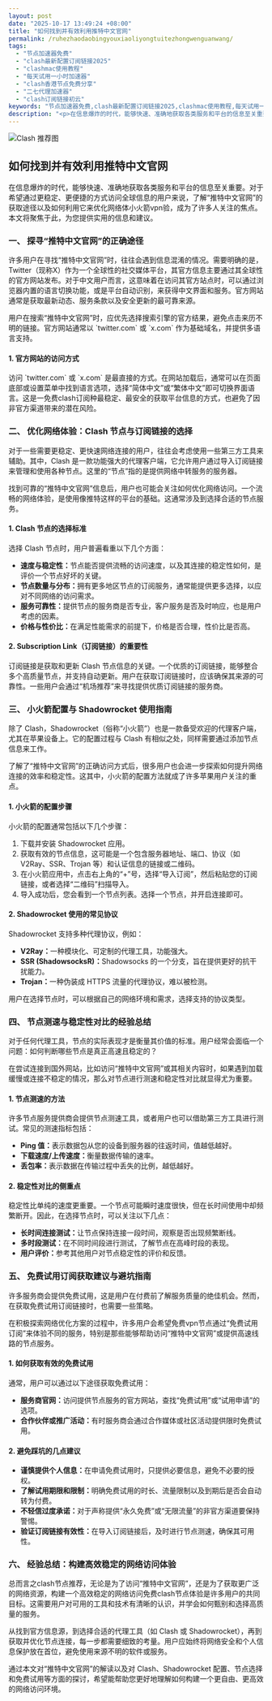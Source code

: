 ```yaml
---
layout: post
date: "2025-10-17 13:49:24 +08:00"
title: "如何找到并有效利用推特中文官网"
permalink: /ruhezhaodaobingyouxiaoliyongtuitezhongwenguanwang/
tags:
  - "节点加速器免费"
  - "clash最新配置订阅链接2025"
  - "clashmac使用教程"
  - "每天试用一小时加速器"
  - "clash香港节点免费分享"
  - "二七代理加速器"
  - "clash订阅链接初云"
keywords: "节点加速器免费,clash最新配置订阅链接2025,clashmac使用教程,每天试用一小时加速器,clash香港节点免费分享,二七代理加速器,clash订阅链接初云"
description: "<p>在信息爆炸的时代，能够快速、准确地获取各类服务和平台的信息至关重要。对于希望通过更稳定、更便捷的方式访问全球信息的用户来说，了解“推特中文官网”的获取途径以及如何利用它来优化网络体小火箭vpn验，成为了许多人关注的焦点。本文将聚焦于此，为您提供实用的信息和建议。</p>"
---
```


![Clash 推荐图](https://clashjd.github.io/assets/img/节点订阅推荐.png)

## 如何找到并有效利用推特中文官网

<p>在信息爆炸的时代，能够快速、准确地获取各类服务和平台的信息至关重要。对于希望通过更稳定、更便捷的方式访问全球信息的用户来说，了解“推特中文官网”的获取途径以及如何利用它来优化网络体小火箭vpn验，成为了许多人关注的焦点。本文将聚焦于此，为您提供实用的信息和建议。</p>
<h3>一、 探寻“推特中文官网”的正确途径</h3>
<p>许多用户在寻找“推特中文官网”时，往往会遇到信息混淆的情况。需要明确的是，Twitter（现称X）作为一个全球性的社交媒体平台，其官方信息主要通过其全球性的官方网站发布。对于中文用户而言，这意味着在访问其官方站点时，可以通过浏览器内置的语言切换功能，或是平台自动识别，来获得中文界面和服务。官方网站通常是获取最新动态、服务条款以及安全更新的最可靠来源。</p>
<p>用户在搜索“推特中文官网”时，应优先选择搜索引擎的官方结果，避免点击来历不明的链接。官方网站通常以 `twitter.com` 或 `x.com` 作为基础域名，并提供多语言支持。</p>
<h4>1. 官方网站的访问方式</h4>
<p>访问 `twitter.com` 或 `x.com` 是最直接的方式。在网站加载后，通常可以在页面底部或设置菜单中找到语言选项，选择“简体中文”或“繁体中文”即可切换界面语言。这是一免费clash订阅种最稳定、最安全的获取平台信息的方式，也避免了因非官方渠道带来的潜在风险。</p>
<h3>二、 优化网络体验：Clash 节点与订阅链接的选择</h3>
<p>对于一些需要更稳定、更快速网络连接的用户，往往会考虑使用一些第三方工具来辅助。其中，Clash 是一款功能强大的代理客户端，它允许用户通过导入订阅链接来管理和使用各种节点。这里的“节点”指的是提供网络中转服务的服务器。</p>
<p>找到可靠的“推特中文官网”信息后，用户也可能会关注如何优化网络访问。一个流畅的网络体验，是使用像推特这样的平台的基础。这通常涉及到选择合适的节点服务。</p>
<h4>1. Clash 节点的选择标准</h4>
<p>选择 Clash 节点时，用户普遍看重以下几个方面：</p>
<ul>
<li><strong>速度与稳定性：</strong>节点能否提供流畅的访问速度，以及其连接的稳定性如何，是评价一个节点好坏的关键。</li>
<li><strong>节点数量与分布：</strong>拥有更多地区节点的订阅服务，通常能提供更多选择，以应对不同网络的访问需求。</li>
<li><strong>服务可靠性：</strong>提供节点的服务商是否专业，客户服务是否及时响应，也是用户考虑的因素。</li>
<li><strong>价格与性价比：</strong>在满足性能需求的前提下，价格是否合理，性价比是否高。</li>
</ul>
<h4>2. Subscription Link（订阅链接）的重要性</h4>
<p>订阅链接是获取和更新 Clash 节点信息的关键。一个优质的订阅链接，能够整合多个高质量节点，并支持自动更新。用户在获取订阅链接时，应该确保其来源的可靠性。一些用户会通过“机场推荐”来寻找提供优质订阅链接的服务商。</p>
<h3>三、 小火箭配置与 Shadowrocket 使用指南</h3>
<p>除了 Clash，Shadowrocket（俗称“小火箭”）也是一款备受欢迎的代理客户端，尤其在苹果设备上。它的配置过程与 Clash 有相似之处，同样需要通过添加节点信息来工作。</p>
<p>了解了“推特中文官网”的正确访问方式后，很多用户也会进一步探索如何提升网络连接的效率和稳定性。这其中，小火箭的配置方法就成了许多苹果用户关注的重点。</p>
<h4>1. 小火箭的配置步骤</h4>
<p>小火箭的配置通常包括以下几个步骤：</p>
<ol>
<li>下载并安装 Shadowrocket 应用。</li>
<li>获取有效的节点信息，这可能是一个包含服务器地址、端口、协议（如 V2Ray、SSR、Trojan 等）和认证信息的链接或二维码。</li>
<li>在小火箭应用中，点击右上角的“+”号，选择“导入订阅”，然后粘贴您的订阅链接，或者选择“二维码”扫描导入。</li>
<li>导入成功后，您会看到一个节点列表。选择一个节点，并开启连接即可。</li>
</ol>
<h4>2. Shadowrocket 使用的常见协议</h4>
<p>Shadowrocket 支持多种代理协议，例如：</p>
<ul>
<li><strong>V2Ray：</strong>一种模块化、可定制的代理工具，功能强大。</li>
<li><strong>SSR (ShadowsocksR)：</strong>Shadowsocks 的一个分支，旨在提供更好的抗干扰能力。</li>
<li><strong>Trojan：</strong>一种伪装成 HTTPS 流量的代理协议，难以被检测。</li>
</ul>
<p>用户在选择节点时，可以根据自己的网络环境和需求，选择支持的协议类型。</p>
<h3>四、 节点测速与稳定性对比的经验总结</h3>
<p>对于任何代理工具，节点的实际表现才是衡量其价值的标准。用户经常会面临一个问题：如何判断哪些节点是真正高速且稳定的？</p>
<p>在尝试连接到国外网站，比如访问“推特中文官网”或其相关内容时，如果遇到加载缓慢或连接不稳定的情况，那么对节点进行测速和稳定性对比就显得尤为重要。</p>
<h4>1. 节点测速的方法</h4>
<p>许多节点服务提供商会提供节点测速工具，或者用户也可以借助第三方工具进行测试。常见的测速指标包括：</p>
<ul>
<li><strong>Ping 值：</strong>表示数据包从您的设备到服务器的往返时间，值越低越好。</li>
<li><strong>下载速度/上传速度：</strong>衡量数据传输的速率。</li>
<li><strong>丢包率：</strong>表示数据在传输过程中丢失的比例，越低越好。</li>
</ul>
<h4>2. 稳定性对比的侧重点</h4>
<p>稳定性比单纯的速度更重要。一个节点可能瞬时速度很快，但在长时间使用中却频繁断开。因此，在选择节点时，可以关注以下几点：</p>
<ul>
<li><strong>长时间连接测试：</strong>让节点保持连接一段时间，观察是否出现频繁断线。</li>
<li><strong>多时段测试：</strong>在不同时间段进行测试，了解节点在高峰时段的表现。</li>
<li><strong>用户评价：</strong>参考其他用户对节点稳定性的评价和反馈。</li>
</ul>
<h3>五、 免费试用订阅获取建议与避坑指南</h3>
<p>许多服务商会提供免费试用，这是用户在付费前了解服务质量的绝佳机会。然而，在获取免费试用订阅链接时，也需要一些策略。</p>
<p>在积极探索网络优化方案的过程中，许多用户会希望免费vpn节点通过“免费试用订阅”来体验不同的服务，特别是那些能够帮助访问“推特中文官网”或提供高速线路的节点服务。</p>
<h4>1. 如何获取有效的免费试用</h4>
<p>通常，用户可以通过以下途径获取免费试用：</p>
<ul>
<li><strong>服务商官网：</strong>访问提供节点服务的官方网站，查找“免费试用”或“试用申请”的选项。</li>
<li><strong>合作伙伴或推广活动：</strong>有时服务商会通过合作媒体或社区活动提供限时免费试用。</li>
</ul>
<h4>2. 避免踩坑的几点建议</h4>
<ul>
<li><strong>谨慎提供个人信息：</strong>在申请免费试用时，只提供必要信息，避免不必要的授权。</li>
<li><strong>了解试用期限和限制：</strong>明确免费试用的时长、流量限制以及到期后是否会自动转为付费。</li>
<li><strong>不轻信过度承诺：</strong>对于声称提供“永久免费”或“无限流量”的非官方渠道要保持警惕。</li>
<li><strong>验证订阅链接有效性：</strong>在导入订阅链接后，及时进行节点测速，确保其可用性。</li>
</ul>
<h3>六、 经验总结：构建高效稳定的网络访问体验</h3>
<p>总而言之clash节点推荐，无论是为了访问“推特中文官网”，还是为了获取更广泛的网络资源，构建一个高效稳定的网络访问免费clash节点体验是许多用户的共同目标。这需要用户对可用的工具和技术有清晰的认识，并学会如何甄别和选择高质量的服务。</p>
<p>从找到官方信息源，到选择合适的代理工具（如 Clash 或 Shadowrocket），再到获取并优化节点连接，每一步都需要细致的考量。用户应始终将网络安全和个人信息保护放在首位，避免使用来源不明的软件或服务。</p>
<p>通过本文对“推特中文官网”的解读以及对 Clash、Shadowrocket 配置、节点选择和免费试用等方面的探讨，希望能帮助您更好地理解如何构建一个更自由、更高效的网络访问环境。</p>